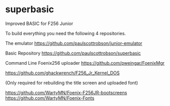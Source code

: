 # superbasic
Improved BASIC for F256 Junior

To build everything you need the following 4 repositories.

The emulator
https://github.com/paulscottrobson/junior-emulator

Basic Repository
https://github.com/paulscottrobson/superbasic

Command Line Foenix256 uploader 
https://github.com/pweingar/FoenixMgr

https://github.com/ghackwrench/F256_Jr_Kernel_DOS

(Only required for rebuilding the title screen and uploaded font)

https://github.com/WartyMN/Foenix-F256JR-bootscreens
https://github.com/WartyMN/Foenix-Fonts

